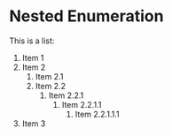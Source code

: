 # Nested Enumeration

This is a list:

1. Item 1
2. Item 2
    1. Item 2.1
    2. Item 2.2
        1. Item 2.2.1
            1. Item 2.2.1.1
                1. Item 2.2.1.1.1
3. Item 3

